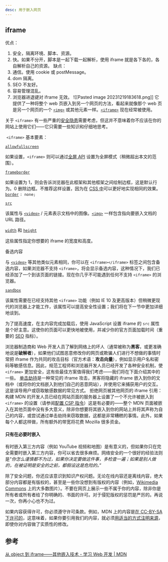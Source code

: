 ```yaml
---
desc: 用于嵌入网页
---
```

## iframe
优点：
1. 安全，隔离环境、脚本、资源。
2. 快。如果不分开，脚本是一起下载一起解析，使用 iframe 就是各下各的，各自解析自己的资源。
缺点：
1. 通信。使用 cookie 或 postMessage。
2. dom 隔离。
3. SEO 不友好。
4. 容易管理混乱。
5. 浏览器进退键对 iframe 无效。
![[Pasted image 20231219183618.png]]
它提供了一种将整个 web 页嵌入到另一个网页的方法，看起来就像那个 web 页是另一个网页的一个 [`<img>`](https://developer.mozilla.org/zh-CN/docs/Web/HTML/Element/img) 或其他元素一样。[`<iframe>`](https://developer.mozilla.org/zh-CN/docs/Web/HTML/Element/iframe) 现在经常被使用。

关于 `<iframe>` 有一些严重的[安全隐患](https://developer.mozilla.org/zh-CN/docs/Learn/HTML/Multimedia_and_embedding/Other_embedding_technologies#%E5%AE%89%E5%85%A8%E9%9A%90%E6%82%A3)需要考虑，但这并不意味着你不应该在你的网站上使用它们——它只需要一些知识和仔细地思考。

 `<iframe>` 基本要素：

[`allowfullscreen`](https://developer.mozilla.org/zh-CN/docs/Web/HTML/Element/iframe#attr-allowfullscreen)

如果设置，`<iframe>` 则可以通过[全屏 API](https://developer.mozilla.org/zh-CN/docs/Web/API/Fullscreen_API) 设置为全屏模式（稍微超出本文的范围）。

[`frameborder`](https://developer.mozilla.org/zh-CN/docs/Web/HTML/Element/iframe#attr-frameborder)

如果设置为 1，则会告诉浏览器在此框架和其他框架之间绘制边框，这是默认行为。0 删除边框。不推荐这样设置，因为在 [CSS 中](https://developer.mozilla.org/zh-CN/docs/Glossary/CSS)可以更好地实现相同的效果。[`border`](https://developer.mozilla.org/zh-CN/docs/Web/CSS/border) `: none;`

[`src`](https://developer.mozilla.org/zh-CN/docs/Web/HTML/Element/iframe#attr-src)

该属性与 [`<video>`](https://developer.mozilla.org/zh-CN/docs/Web/HTML/Element/video) / 元素表示文档中的图像。[`<img>`](https://developer.mozilla.org/zh-CN/docs/Web/HTML/Element/img) 一样包含指向要嵌入文档的 URL 路径。

[`width`](https://developer.mozilla.org/zh-CN/docs/Web/HTML/Element/iframe#attr-width) 和 [`height`](https://developer.mozilla.org/zh-CN/docs/Web/HTML/Element/iframe#attr-height)

这些属性指定你想要的 iframe 的宽度和高度。

备选内容

与 [`<video>`](https://developer.mozilla.org/zh-CN/docs/Web/HTML/Element/video) 等其他类似元素相同，你可以在 `<iframe></iframe>` 标签之间包含备选内容，如果浏览器不支持 `<iframe>`，将会显示备选内容，这种情况下，我们已经添加了一个到该页面的链接。现在你几乎不可能遇到任何不支持 `<iframe>` 的浏览器。

[`sandbox`](https://developer.mozilla.org/zh-CN/docs/Web/HTML/Element/iframe#attr-sandbox)

该属性需要在已经支持其他 `<iframe>` 功能（例如 IE 10 及更高版本）但稍微更现代的浏览器上才能工作，该属性可以提高安全性设置；我们将在下一节中更加详细地谈到。


为了提高速度，在主内容完成加载后，使用 JavaScript 设置 iframe 的 `src` 属性是个好主意。这使你的页面可以更快地被使用，并减少你的官方页面加载时间（重要的 [SEO](https://developer.mozilla.org/zh-CN/docs/Glossary/SEO) 指标）。

浏览器制造商和 Web 开发人员了解到网络上的坏人（通常被称为**黑客**，或更准确地说是**破解者**），如果他们试图恶意修改你的网页或欺骗人们进行不想做的事情时常把 iframe 作为共同的攻击目标（官方术语：**攻击向量**），例如显示用户名和密码等敏感信息。因此，规范工程师和浏览器开发人员已经开发了各种安全机制，使 `<iframe>` 更加安全，这有些最佳方案值得我们考虑——我们将在下面介绍其中的一些。
[单击劫持](https://en.wikipedia.org/wiki/Clickjacking)是一种常见的 iframe 攻击，黑客将隐藏的 iframe 嵌入到你的文档中（或将你的文档嵌入到他们自己的恶意网站），并使用它来捕获用户的交互。这是误导用户或窃取敏感数据的常见方式。
拒绝网页被其他网页的 iframe 引用：构建 MDN 的开发人员已经在网站页面的服务器上设置了一个不允许被嵌入到 `<iframe>` 的设置（请参阅[配置 CSP 指令](https://developer.mozilla.org/zh-CN/docs/Learn/HTML/Multimedia_and_embedding/Other_embedding_technologies#%E9%85%8D%E7%BD%AE_csp_%E6%8C%87%E4%BB%A4)）这是有必要的——整个 MDN 页面被嵌入在其他页面中没有多大意义，除非你想要将其嵌入到你的网站上并将其声称为自己的内容，或尝试通过单击劫持来窃取数据，这都是非常糟糕的事情。此外，如果每个人都这样做，所有额外的带宽将花费 Mozilla 很多资金。

#### 只有在必要时嵌入

有时嵌入第三方内容（例如 YouTube 视频和地图）是有意义的，但如果你只在完全需要时嵌入第三方内容，你可以省去很多麻烦。网络安全的一个很好的经验法则是“_你怎么谨慎都不为过，如果你决定要做这件事，多检查一遍；如果是别人做的，在被证明是安全的之前，都假设这是危险的。_”

除了安全问题，你还应该意识到知识产权问题。无论在线内容还是离线内容，绝大部分内容都是有版权的，甚至是一些你没想到有版权的内容（例如，[Wikimedia Commons](https://commons.wikimedia.org/wiki/Main_Page) 上的大多数图片）。不要在网页上展示一些不属于你的内容，除非你是所有者或所有者给了你明确的、书面的许可。对于侵犯版权的惩罚是严厉的。再说一次，你再小心也不为过。

如果内容获得许可，你必须遵守许可条款。例如，MDN 上的内容是[在 CC-BY-SA 下许可的](https://developer.mozilla.org/zh-CN/docs/MDN/Writing_guidelines/Attrib_copyright_license#%E6%96%87%E6%A1%A3)，这意味着，如果你要引用我们的内容，就必须[用适当的方式注明来源](https://wiki.creativecommons.org/wiki/Best_practices_for_attribution)，即使你对内容做了实质性的修改。

## 参考
[从 object 到 iframe——其他嵌入技术 - 学习 Web 开发 | MDN](https://developer.mozilla.org/zh-CN/docs/Learn/HTML/Multimedia_and_embedding/Other_embedding_technologies)